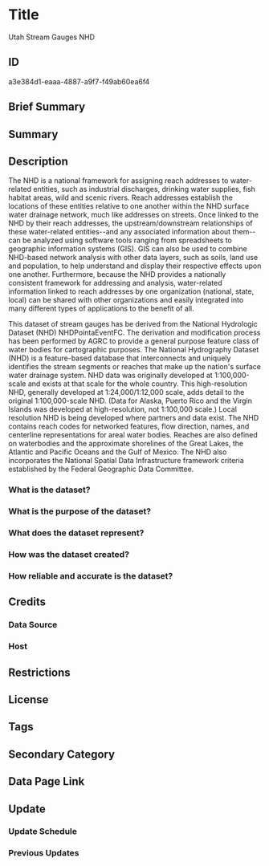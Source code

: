 # Title

Utah Stream Gauges NHD

## ID

a3e384d1-eaaa-4887-a9f7-f49ab60ea6f4

## Brief Summary

## Summary

## Description

The NHD is a national framework for assigning reach addresses to water-related entities, such as industrial discharges, drinking water supplies, fish habitat areas, wild and scenic rivers. Reach addresses establish the locations of these entities relative to one another within the NHD surface water drainage network, much like addresses on streets. Once linked to the NHD by their reach addresses, the upstream/downstream relationships of these water-related entities--and any associated information about them--can be analyzed using software tools ranging from spreadsheets to geographic information systems (GIS). GIS can also be used to combine NHD-based network analysis with other data layers, such as soils, land use and population, to help understand and display their respective effects upon one another. Furthermore, because the NHD provides a nationally consistent framework for addressing and analysis, water-related information linked to reach addresses by one organization (national, state, local) can be shared with other organizations and easily integrated into many different types of applications to the benefit of all.

This dataset of stream gauges has be derived from the National Hydrologic Dataset (NHD) NHDPointaEventFC. The derivation and modification process has been performed by AGRC to provide a general purpose feature class of water bodies for cartographic purposes. The National Hydrography Dataset (NHD) is a feature-based database that interconnects and uniquely identifies the stream segments or reaches that make up the nation's surface water drainage system. NHD data was originally developed at 1:100,000-scale and exists at that scale for the whole country. This high-resolution NHD, generally developed at 1:24,000/1:12,000 scale, adds detail to the original 1:100,000-scale NHD. (Data for Alaska, Puerto Rico and the Virgin Islands was developed at high-resolution, not 1:100,000 scale.) Local resolution NHD is being developed where partners and data exist. The NHD contains reach codes for networked features, flow direction, names, and centerline representations for areal water bodies. Reaches are also defined on waterbodies and the approximate shorelines of the Great Lakes, the Atlantic and Pacific Oceans and the Gulf of Mexico. The NHD also incorporates the National Spatial Data Infrastructure framework criteria established by the Federal Geographic Data Committee.

### What is the dataset?

### What is the purpose of the dataset?

### What does the dataset represent?

### How was the dataset created?

### How reliable and accurate is the dataset?

## Credits

### Data Source

### Host

## Restrictions

## License

## Tags

## Secondary Category

## Data Page Link

## Update

### Update Schedule

### Previous Updates

